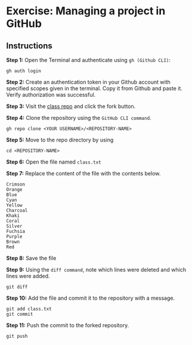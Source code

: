 # Exercise: Managing a project in GitHub

## Instructions

__Step 1:__ Open the Terminal and authenticate using `gh (Github CLI)`:
```
gh auth login
```

__Step 2:__ Create an authentication token in your Github account with specified scopes given in the terminal. Copy it from Github and paste it. Verify authorization was successful.

__Step 3:__ Visit the [class repo](https://github.com/Meta-Front-End-Developer-PC/m4l1_managing_a_project) and click the fork button.

__Step 4:__ Clone the repository using the `GitHub CLI command`.
```
gh repo clone <YOUR USERNAME>/<REPOSITORY-NAME>
```

__Step 5:__ Move to the repo directory by using 
```
cd <REPOSITORY-NAME>
```

__Step 6:__ Open the file named `class.txt`

__Step 7:__ Replace the content of the file with the contents below.
```
Crimson
Orange
Blue
Cyan
Yellow
Charcoal
Khaki
Coral
Silver
Fuchsia
Purple
Brown
Red
```

__Step 8:__ Save the file

__Step 9:__ Using the `diff command`, note which lines were deleted and which lines were added.
```
git diff
```
 
__Step 10:__ Add the file and commit it to the repository with a message.
```
git add class.txt
git commit
```

__Step 11:__ Push the commit to the forked repository.
```
git push
```